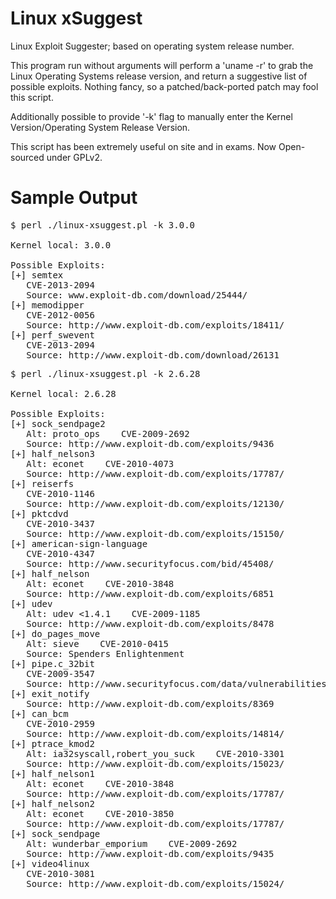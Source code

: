 Linux xSuggest
==============

Linux Exploit Suggester; based on operating system release number.

This program run without arguments will perform a 'uname -r' to grab the Linux Operating Systems release version, 
and return a suggestive list of possible exploits.  Nothing fancy, so a patched/back-ported patch may fool this script.

Additionally possible to provide '-k' flag to manually enter the Kernel Version/Operating System Release Version.

This script has been extremely useful on site and in exams.  Now Open-sourced under GPLv2.

Sample Output
==============
<pre>
$ perl ./linux-xsuggest.pl -k 3.0.0

Kernel local: 3.0.0

Possible Exploits:
[+] semtex
   CVE-2013-2094
   Source: www.exploit-db.com/download/25444/‎
[+] memodipper
   CVE-2012-0056
   Source: http://www.exploit-db.com/exploits/18411/
[+] perf_swevent
   CVE-2013-2094
   Source: http://www.exploit-db.com/download/26131
</pre>

<pre>
$ perl ./linux-xsuggest.pl -k 2.6.28

Kernel local: 2.6.28

Possible Exploits:
[+] sock_sendpage2
   Alt: proto_ops    CVE-2009-2692
   Source: http://www.exploit-db.com/exploits/9436
[+] half_nelson3
   Alt: econet    CVE-2010-4073
   Source: http://www.exploit-db.com/exploits/17787/
[+] reiserfs
   CVE-2010-1146
   Source: http://www.exploit-db.com/exploits/12130/
[+] pktcdvd
   CVE-2010-3437
   Source: http://www.exploit-db.com/exploits/15150/
[+] american-sign-language
   CVE-2010-4347
   Source: http://www.securityfocus.com/bid/45408/
[+] half_nelson
   Alt: econet    CVE-2010-3848
   Source: http://www.exploit-db.com/exploits/6851
[+] udev
   Alt: udev &lt;1.4.1    CVE-2009-1185
   Source: http://www.exploit-db.com/exploits/8478
[+] do_pages_move
   Alt: sieve    CVE-2010-0415
   Source: Spenders Enlightenment
[+] pipe.c_32bit
   CVE-2009-3547
   Source: http://www.securityfocus.com/data/vulnerabilities/exploits/36901-1.c
[+] exit_notify
   Source: http://www.exploit-db.com/exploits/8369
[+] can_bcm
   CVE-2010-2959
   Source: http://www.exploit-db.com/exploits/14814/
[+] ptrace_kmod2
   Alt: ia32syscall,robert_you_suck    CVE-2010-3301
   Source: http://www.exploit-db.com/exploits/15023/
[+] half_nelson1
   Alt: econet    CVE-2010-3848
   Source: http://www.exploit-db.com/exploits/17787/
[+] half_nelson2
   Alt: econet    CVE-2010-3850
   Source: http://www.exploit-db.com/exploits/17787/
[+] sock_sendpage
   Alt: wunderbar_emporium    CVE-2009-2692
   Source: http://www.exploit-db.com/exploits/9435
[+] video4linux
   CVE-2010-3081
   Source: http://www.exploit-db.com/exploits/15024/
</pre>
